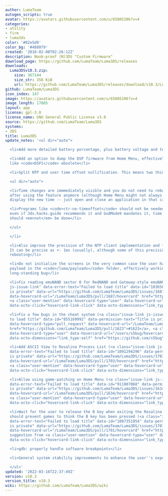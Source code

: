 ```yaml
---
author: LumaTeam
autogen_scripts: true
avatar: https://avatars.githubusercontent.com/u/65085206?v=4
categories:
- utility
- firm
- luma3ds
color: '#82e5d9'
color_bg: '#488079'
created: '2016-02-08T02:26:12Z'
description: Noob-proof (N)3DS "Custom Firmware"
download_page: https://github.com/LumaTeam/Luma3DS/releases
downloads:
  Luma3DSv10.3.zip:
    size: 367144
    size_str: 358 KiB
    url: https://github.com/LumaTeam/Luma3DS/releases/download/v10.3/Luma3DSv10.3.zip
github: LumaTeam/Luma3DS
icon_index: 147
image: https://avatars.githubusercontent.com/u/65085206?v=4
image_length: 17885
layout: app
license: gpl-3.0
license_name: GNU General Public License v3.0
source: https://github.com/LumaTeam/Luma3DS
systems:
- 3DS
title: Luma3DS
update_notes: '<ul dir="auto">

  <li>Add more detailed battery percentage, plus battery voltage and temperature</li>

  <li>Add an option to dump the DSP firmware from Home Menu, effectively making programs
  like <code>DSP1</code> obsolete</li>

  <li>Split NTP and user time offset nullification. This means two things:

  <ul dir="auto">

  <li>Time changes are immmediately visible and you do not need to reboot your console
  after using the feature anymore (although Home Menu might not always immmediately
  display the new time -- just open and close an application in that case)</li>

  <li>Programs like <code>ctr-no-timeoffset</code> should not be needed anymore. Also,
  even if 3ds.hacks.guide recommends it and GodMode9 mandates it, time offset nullification
  should <em>not</em> be done</li>

  </ul>

  </li>

  <li>Also improve the precision of the NTP client implementation and fix a few bugs.
  It can be precise as +- 1ms (usually), although some of this precision is lost when
  rebooting</li>

  <li>Do not initialize the screens in the very common case the user has only one
  payload in the <code>/luma/payloads</code> folder, effectively working around a
  long-standing bug</li>

  <li>Fix reading emuNAND sector 0 for RedNAND and Gateway-style emuNAND (<a class="issue-link
  js-issue-link" data-error-text="Failed to load title" data-id="1036563625" data-permission-text="Title
  is private" data-url="https://github.com/LumaTeam/Luma3DS/issues/1687" data-hovercard-type="pull_request"
  data-hovercard-url="/LumaTeam/Luma3DS/pull/1687/hovercard" href="https://github.com/LumaTeam/Luma3DS/pull/1687">#1687</a>,
  <a class="user-mention" data-hovercard-type="user" data-hovercard-url="/users/aspargas2/hovercard"
  data-octo-click="hovercard-link-click" data-octo-dimensions="link_type:self" href="https://github.com/aspargas2">@aspargas2</a>)</li>

  <li>Fix a few bugs in the cheat system (<a class="issue-link js-issue-link" data-error-text="Failed
  to load title" data-id="855169992" data-permission-text="Title is private" data-url="https://github.com/LumaTeam/Luma3DS/issues/1623"
  data-hovercard-type="pull_request" data-hovercard-url="/LumaTeam/Luma3DS/pull/1623/hovercard"
  href="https://github.com/LumaTeam/Luma3DS/pull/1623">#1623</a>, <a class="user-mention"
  data-hovercard-type="user" data-hovercard-url="/users/s5bug/hovercard" data-octo-click="hovercard-link-click"
  data-octo-dimensions="link_type:self" href="https://github.com/s5bug">@s5bug</a>)</li>

  <li>Add ASCII View to Rosalina Process List (<a class="issue-link js-issue-link"
  data-error-text="Failed to load title" data-id="1091294296" data-permission-text="Title
  is private" data-url="https://github.com/LumaTeam/Luma3DS/issues/1703" data-hovercard-type="pull_request"
  data-hovercard-url="/LumaTeam/Luma3DS/pull/1703/hovercard" href="https://github.com/LumaTeam/Luma3DS/pull/1703">#1703</a>,
  <a class="user-mention" data-hovercard-type="user" data-hovercard-url="/users/George-lewis/hovercard"
  data-octo-click="hovercard-link-click" data-octo-dimensions="link_type:self" href="https://github.com/George-lewis">@George-lewis</a>)</li>

  <li>Allow using game-patching on Home Menu (<a class="issue-link js-issue-link"
  data-error-text="Failed to load title" data-id="911807068" data-permission-text="Title
  is private" data-url="https://github.com/LumaTeam/Luma3DS/issues/1634" data-hovercard-type="pull_request"
  data-hovercard-url="/LumaTeam/Luma3DS/pull/1634/hovercard" href="https://github.com/LumaTeam/Luma3DS/pull/1634">#1634</a>,
  <a class="user-mention" data-hovercard-type="user" data-hovercard-url="/users/gabe565/hovercard"
  data-octo-click="hovercard-link-click" data-octo-dimensions="link_type:self" href="https://github.com/gabe565">@gabe565</a>)</li>

  <li>Wait for the user to release the B key when exiting the Rosalina menu. This
  should prevent games to think the B key has been pressed (<a class="issue-link js-issue-link"
  data-error-text="Failed to load title" data-id="1087351954" data-permission-text="Title
  is private" data-url="https://github.com/LumaTeam/Luma3DS/issues/1701" data-hovercard-type="pull_request"
  data-hovercard-url="/LumaTeam/Luma3DS/pull/1701/hovercard" href="https://github.com/LumaTeam/Luma3DS/pull/1701">#1701</a>,
  suggestion from <a class="user-mention" data-hovercard-type="user" data-hovercard-url="/users/Epicpkmn11/hovercard"
  data-octo-click="hovercard-link-click" data-octo-dimensions="link_type:self" href="https://github.com/Epicpkmn11">@Epicpkmn11</a>)</li>

  <li>gdb: properly handle software breakpoints</li>

  <li>General system stability improvements to enhance the user''s experience</li>

  </ul>'
updated: '2022-03-16T22:37:49Z'
version: v10.3
version_title: v10.3
wiki: https://github.com/LumaTeam/Luma3DS/wiki
---
```

